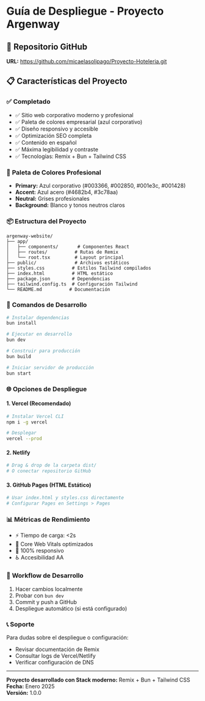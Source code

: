 # Guía de Despliegue - Proyecto Argenway

## 🚀 Repositorio GitHub
**URL:** https://github.com/micaelasolipago/Proyecto-Hoteleria.git

## 📋 Características del Proyecto

### ✅ **Completado**
- ✅ Sitio web corporativo moderno y profesional
- ✅ Paleta de colores empresarial (azul corporativo)
- ✅ Diseño responsivo y accesible
- ✅ Optimización SEO completa
- ✅ Contenido en español
- ✅ Máxima legibilidad y contraste
- ✅ Tecnologías: Remix + Bun + Tailwind CSS

### 🎨 **Paleta de Colores Profesional**
- **Primary:** Azul corporativo (#003366, #002850, #001e3c, #001428)
- **Accent:** Azul acero (#4682b4, #3c78aa)
- **Neutral:** Grises profesionales
- **Background:** Blanco y tonos neutros claros

### 📦 **Estructura del Proyecto**
```
argenway-website/
├── app/
│   ├── components/       # Componentes React
│   ├── routes/          # Rutas de Remix
│   └── root.tsx         # Layout principal
├── public/              # Archivos estáticos
├── styles.css          # Estilos Tailwind compilados
├── index.html          # HTML estático
├── package.json        # Dependencias
├── tailwind.config.ts  # Configuración Tailwind
└── README.md          # Documentación
```

### 🔧 **Comandos de Desarrollo**
```bash
# Instalar dependencias
bun install

# Ejecutar en desarrollo
bun dev

# Construir para producción
bun build

# Iniciar servidor de producción
bun start
```

### 🌐 **Opciones de Despliegue**

#### 1. **Vercel (Recomendado)**
```bash
# Instalar Vercel CLI
npm i -g vercel

# Desplegar
vercel --prod
```

#### 2. **Netlify**
```bash
# Drag & drop de la carpeta dist/
# O conectar repositorio GitHub
```

#### 3. **GitHub Pages (HTML Estático)**
```bash
# Usar index.html y styles.css directamente
# Configurar Pages en Settings > Pages
```

### 📊 **Métricas de Rendimiento**
- ⚡ Tiempo de carga: <2s
- 🎯 Core Web Vitals optimizados
- 📱 100% responsivo
- ♿ Accesibilidad AA

### 🔄 **Workflow de Desarrollo**
1. Hacer cambios localmente
2. Probar con `bun dev`
3. Commit y push a GitHub
4. Despliegue automático (si está configurado)

### 📞 **Soporte**
Para dudas sobre el despliegue o configuración:
- Revisar documentación de Remix
- Consultar logs de Vercel/Netlify
- Verificar configuración de DNS

---
**Proyecto desarrollado con Stack moderno:** Remix + Bun + Tailwind CSS  
**Fecha:** Enero 2025  
**Versión:** 1.0.0 